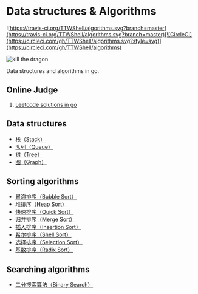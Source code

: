 # Data structures & Algorithms

![https://travis-ci.org/TTWShell/algorithms.svg?branch=master](https://travis-ci.org/TTWShell/algorithms.svg?branch=master)[![CircleCI](https://circleci.com/gh/TTWShell/algorithms.svg?style=svg)](https://circleci.com/gh/TTWShell/algorithms)

![kill the dragon](http://img08.deviantart.net/98ef/i/2012/197/8/a/kill_the_dragon_by_ragnz-d57gxnl.jpg)

Data structures and algorithms in go.

## Online Judge

1. [Leetcode solutions in go](https://github.com/TTWShell/algorithms/blob/master/leetcode/README.md)


## Data structures

* [栈（Stack）](https://github.com/TTWShell/algorithms/blob/master/stack)
* [队列（Queue）](https://github.com/TTWShell/algorithms/blob/master/queue)
* [树（Tree）](https://github.com/TTWShell/algorithms/blob/master/tree)
* [图（Graph）](https://github.com/TTWShell/algorithms/blob/master/graph)

## Sorting algorithms

* [冒泡排序（Bubble Sort）](https://github.com/TTWShell/algorithms/blob/master/sorting/bubble)
* [堆排序（Heap Sort）](https://github.com/TTWShell/algorithms/blob/master/sorting/heap)
* [快速排序（Quick Sort）](https://github.com/TTWShell/algorithms/blob/master/sorting/quick)
* [归并排序（Merge Sort）](https://github.com/TTWShell/algorithms/blob/master/sorting/merge)
* [插入排序（Insertion Sort）](https://github.com/TTWShell/algorithms/blob/master/sorting/insertion)
* [希尔排序（Shell Sort）](https://github.com/TTWShell/algorithms/blob/master/sorting/shell)
* [选择排序（Selection Sort）](https://github.com/TTWShell/algorithms/blob/master/sorting/selection)
* [基数排序（Radix Sort）](https://github.com/TTWShell/algorithms/blob/master/sorting/radix)

## Searching algorithms

* [二分搜索算法（Binary Search）](https://github.com/TTWShell/algorithms/blob/master/search/binary-search)
